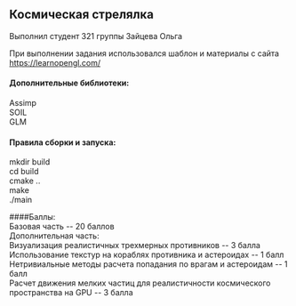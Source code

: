 ## Космическая стрелялка

Выполнил студент 321 группы Зайцева Ольга

При выполнении задания использовался шаблон и материалы с сайта https://learnopengl.com/

#### Дополнительные библиотеки:  
Assimp  
SOIL  
GLM  

#### Правила сборки и запуска:  
mkdir build  
cd build  
cmake ..  
make  
./main  

####Баллы:  
Базовая часть -- 20 баллов  
Дополнительная часть:  
	Визуализация реалистичных трехмерных противников -- 3 балла  
	Использование текстур на кораблях противника и астероидах -- 1 балл  
	Нетривиальные методы расчета попадания по врагам и астероидам -- 1 балл  
	Расчет движения мелких частиц для реалистичности космического пространства на GPU -- 3 балла  